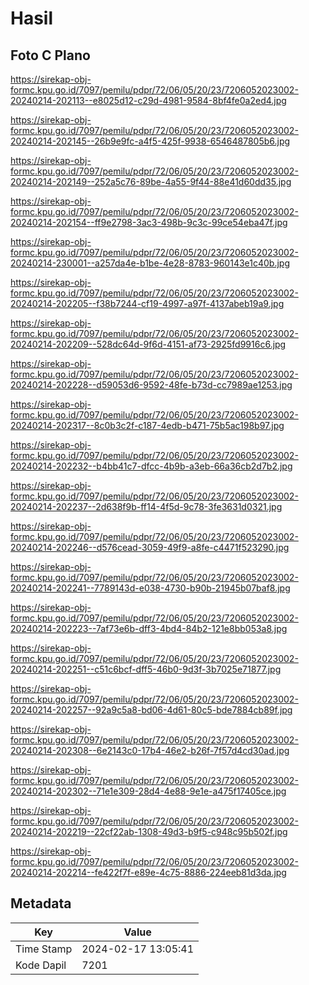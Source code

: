 # Hasil

## Foto C Plano

https://sirekap-obj-formc.kpu.go.id/7097/pemilu/pdpr/72/06/05/20/23/7206052023002-20240214-202113--e8025d12-c29d-4981-9584-8bf4fe0a2ed4.jpg

https://sirekap-obj-formc.kpu.go.id/7097/pemilu/pdpr/72/06/05/20/23/7206052023002-20240214-202145--26b9e9fc-a4f5-425f-9938-6546487805b6.jpg

https://sirekap-obj-formc.kpu.go.id/7097/pemilu/pdpr/72/06/05/20/23/7206052023002-20240214-202149--252a5c76-89be-4a55-9f44-88e41d60dd35.jpg

https://sirekap-obj-formc.kpu.go.id/7097/pemilu/pdpr/72/06/05/20/23/7206052023002-20240214-202154--ff9e2798-3ac3-498b-9c3c-99ce54eba47f.jpg

https://sirekap-obj-formc.kpu.go.id/7097/pemilu/pdpr/72/06/05/20/23/7206052023002-20240214-230001--a257da4e-b1be-4e28-8783-960143e1c40b.jpg

https://sirekap-obj-formc.kpu.go.id/7097/pemilu/pdpr/72/06/05/20/23/7206052023002-20240214-202205--f38b7244-cf19-4997-a97f-4137abeb19a9.jpg

https://sirekap-obj-formc.kpu.go.id/7097/pemilu/pdpr/72/06/05/20/23/7206052023002-20240214-202209--528dc64d-9f6d-4151-af73-2925fd9916c6.jpg

https://sirekap-obj-formc.kpu.go.id/7097/pemilu/pdpr/72/06/05/20/23/7206052023002-20240214-202228--d59053d6-9592-48fe-b73d-cc7989ae1253.jpg

https://sirekap-obj-formc.kpu.go.id/7097/pemilu/pdpr/72/06/05/20/23/7206052023002-20240214-202317--8c0b3c2f-c187-4edb-b471-75b5ac198b97.jpg

https://sirekap-obj-formc.kpu.go.id/7097/pemilu/pdpr/72/06/05/20/23/7206052023002-20240214-202232--b4bb41c7-dfcc-4b9b-a3eb-66a36cb2d7b2.jpg

https://sirekap-obj-formc.kpu.go.id/7097/pemilu/pdpr/72/06/05/20/23/7206052023002-20240214-202237--2d638f9b-ff14-4f5d-9c78-3fe3631d0321.jpg

https://sirekap-obj-formc.kpu.go.id/7097/pemilu/pdpr/72/06/05/20/23/7206052023002-20240214-202246--d576cead-3059-49f9-a8fe-c4471f523290.jpg

https://sirekap-obj-formc.kpu.go.id/7097/pemilu/pdpr/72/06/05/20/23/7206052023002-20240214-202241--7789143d-e038-4730-b90b-21945b07baf8.jpg

https://sirekap-obj-formc.kpu.go.id/7097/pemilu/pdpr/72/06/05/20/23/7206052023002-20240214-202223--7af73e6b-dff3-4bd4-84b2-121e8bb053a8.jpg

https://sirekap-obj-formc.kpu.go.id/7097/pemilu/pdpr/72/06/05/20/23/7206052023002-20240214-202251--c51c6bcf-dff5-46b0-9d3f-3b7025e71877.jpg

https://sirekap-obj-formc.kpu.go.id/7097/pemilu/pdpr/72/06/05/20/23/7206052023002-20240214-202257--92a9c5a8-bd06-4d61-80c5-bde7884cb89f.jpg

https://sirekap-obj-formc.kpu.go.id/7097/pemilu/pdpr/72/06/05/20/23/7206052023002-20240214-202308--6e2143c0-17b4-46e2-b26f-7f57d4cd30ad.jpg

https://sirekap-obj-formc.kpu.go.id/7097/pemilu/pdpr/72/06/05/20/23/7206052023002-20240214-202302--71e1e309-28d4-4e88-9e1e-a475f17405ce.jpg

https://sirekap-obj-formc.kpu.go.id/7097/pemilu/pdpr/72/06/05/20/23/7206052023002-20240214-202219--22cf22ab-1308-49d3-b9f5-c948c95b502f.jpg

https://sirekap-obj-formc.kpu.go.id/7097/pemilu/pdpr/72/06/05/20/23/7206052023002-20240214-202214--fe422f7f-e89e-4c75-8886-224eeb81d3da.jpg


## Metadata

| Key        | Value               |
| ---------- | ------------------- |
| Time Stamp | 2024-02-17 13:05:41 |
| Kode Dapil | 7201                |



